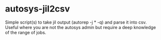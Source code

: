 autosys-jil2csv
===============

Simple script(s) to take jil output (autorep -j * -q) and parse it into csv. Useful where you are not the autosys admin but require a deep knowledge of the range of jobs.
